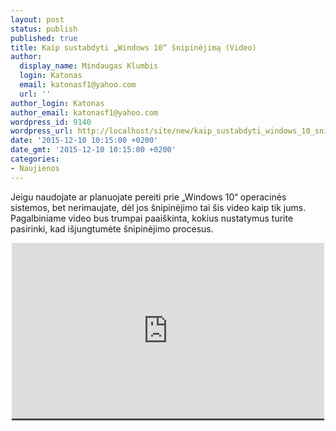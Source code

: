 ```yaml
---
layout: post
status: publish
published: true
title: Kaip sustabdyti „Windows 10“ šnipinėjimą (Video)
author:
  display_name: Mindaugas Klumbis
  login: Katonas
  email: katonasf1@yahoo.com
  url: ''
author_login: Katonas
author_email: katonasf1@yahoo.com
wordpress_id: 9140
wordpress_url: http://localhost/site/new/kaip_sustabdyti_windows_10_snipinejima_video/
date: '2015-12-10 10:15:00 +0200'
date_gmt: '2015-12-10 10:15:00 +0200'
categories:
- Naujienos
---
```

<p>
	Jeigu naudojate ar planuojate pereiti prie &bdquo;Windows 10&ldquo; operacinės sistemos, bet nerimaujate, dėl jos &scaron;nipinėjimo tai &scaron;is video kaip tik jums. Pagalbiniame video bus trumpai paai&scaron;kinta, kokius nustatymus turite pasirinki, kad i&scaron;jungtumėte &scaron;nipinėjimo procesus.</p>
<p style="text-align: center;">
	<span style="color: rgb(187, 187, 187); font-family: Roboto, Arial, Helvetica, sans-serif; font-size: 11px; line-height: 25px; white-space: nowrap; background-color: rgba(28, 28, 28, 0.8);"><iframe allowfullscreen="" frameborder="0" height="281" src="https://www.youtube.com/embed/u1kGMCfb2xw" width="500"></iframe></span></p>

